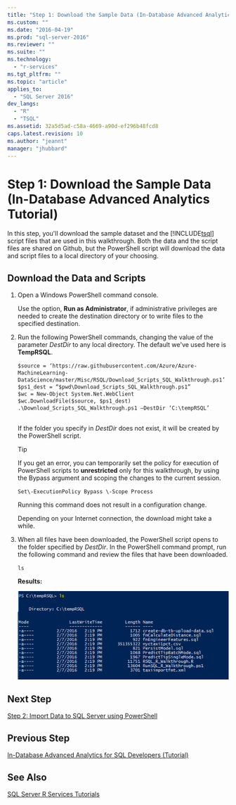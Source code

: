 ```yaml
---
title: "Step 1: Download the Sample Data (In-Database Advanced Analytics Tutorial) | Microsoft Docs"
ms.custom: ""
ms.date: "2016-04-19"
ms.prod: "sql-server-2016"
ms.reviewer: ""
ms.suite: ""
ms.technology: 
  - "r-services"
ms.tgt_pltfrm: ""
ms.topic: "article"
applies_to: 
  - "SQL Server 2016"
dev_langs: 
  - "R"
  - "TSQL"
ms.assetid: 32a5d5ad-c58a-4669-a90d-ef296b48fcd8
caps.latest.revision: 10
ms.author: "jeannt"
manager: "jhubbard"
---
```

# Step 1: Download the Sample Data (In-Database Advanced Analytics Tutorial)
In this step, you'll download the sample dataset and the [!INCLUDE[tsql](../../../advanced-analytics/r-services/includes/tsql-md.md)] script files that are used in this walkthrough. Both the data and the script files are shared on Github, but the PowerShell script will download the data and script files to a local directory of your choosing.  
  
## Download the Data and Scripts  
  
1.  Open a Windows PowerShell command console.  
  
    Use the option, **Run as Administrator**, if administrative privileges are needed  to create the destination directory or to write files to the specified destination.  
  
2.  Run the following PowerShell commands, changing the value of the parameter *DestDir* to any local directory.  The default we've used here is **TempRSQL**.  
  
    ```  
    $source = ‘https://raw.githubusercontent.com/Azure/Azure-MachineLearning-DataScience/master/Misc/RSQL/Download_Scripts_SQL_Walkthrough.ps1’  
    $ps1_dest = “$pwd\Download_Scripts_SQL_Walkthrough.ps1”  
    $wc = New-Object System.Net.WebClient  
    $wc.DownloadFile($source, $ps1_dest)  
    .\Download_Scripts_SQL_Walkthrough.ps1 –DestDir ‘C:\tempRSQL’  
  
    ```  
  
    If the folder you specify in *DestDir* does not exist, it will be created by the PowerShell script.  
  
    > [!TIP]  
    > If you get an error, you can temporarily set the policy for  execution of PowerShell scripts to **unrestricted** only for this walkthrough, by using the Bypass argument and scoping the changes to the current session.  
    >   
    >````  
    > Set\-ExecutionPolicy Bypass \-Scope Process  
    >````   
    > Running this command does not result in a configuration change.  
  
    Depending on your Internet connection, the download might take a while.  
  
3.  When all files have been downloaded, the PowerShell script opens to the folder specified by  *DestDir*. In the PowerShell command prompt, run the following command and review the files that have been downloaded.  
  
    ```  
    ls  
    ```  
  
    **Results:**  
  
    ![list of files downloaded by PowerShell script](../../../advanced-analytics/r-services/tutorials/media/rsql-devtut-filelist.PNG "list of files downloaded by PowerShell script")  
  
## Next Step  
[Step 2: Import Data to SQL Server using PowerShell](../Topic/Step%202:%20Import%20Data%20to%20SQL%20Server%20using%20PowerShell%20(In-Database%20Advanced%20Analytics%20Tutorial).md)  
  
## Previous Step  
[In-Database Advanced Analytics for SQL Developers &#40;Tutorial&#41;](../../../advanced-analytics/r-services/tutorials/in-database-advanced-analytics-for-sql-developers-tutorial.md)  
  
## See Also  
[SQL Server R Services Tutorials](../../../advanced-analytics/r-services/tutorials/sql-server-r-services-tutorials.md)  
  
  
  
